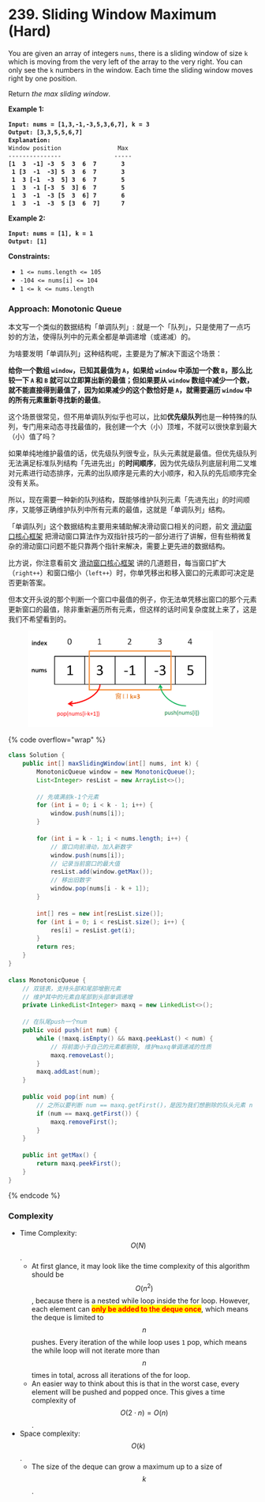 # 239. Sliding Window Maximum (Hard)

You are given an array of integers `nums`, there is a sliding window of size `k` which is moving from the very left of the array to the very right. You can only see the `k` numbers in the window. Each time the sliding window moves right by one position.

Return _the max sliding window_.

**Example 1:**

<pre><code><strong>Input: nums = [1,3,-1,-3,5,3,6,7], k = 3
</strong><strong>Output: [3,3,5,5,6,7]
</strong><strong>Explanation: 
</strong>Window position                Max
---------------               -----
<strong>[1  3  -1] -3  5  3  6  7       3
</strong><strong> 1 [3  -1  -3] 5  3  6  7       3
</strong><strong> 1  3 [-1  -3  5] 3  6  7       5
</strong><strong> 1  3  -1 [-3  5  3] 6  7       5
</strong><strong> 1  3  -1  -3 [5  3  6] 7       6
</strong><strong> 1  3  -1  -3  5 [3  6  7]      7
</strong></code></pre>

**Example 2:**

<pre><code><strong>Input: nums = [1], k = 1
</strong><strong>Output: [1]
</strong></code></pre>

**Constraints:**

* `1 <= nums.length <= 105`
* `-104 <= nums[i] <= 104`
* `1 <= k <= nums.length`



### Approach: Monotonic Queue

本文写一个类似的数据结构「单调队列」: 就是一个「队列」，只是使用了一点巧妙的方法，使得队列中的元素全都是单调递增（或递减）的。

为啥要发明「单调队列」这种结构呢，主要是为了解决下面这个场景：

**给你一个数组 `window`，已知其最值为 `A`，如果给 `window` 中添加一个数 `B`，那么比较一下 `A` 和 `B` 就可以立即算出新的最值；但如果要从 `window` 数组中减少一个数，就不能直接得到最值了，因为如果减少的这个数恰好是 `A`，就需要遍历 `window` 中的所有元素重新寻找新的最值**。

这个场景很常见，但不用单调队列似乎也可以，比如**优先级队列**也是一种特殊的队列，专门用来动态寻找最值的，我创建一个大（小）顶堆，不就可以很快拿到最大（小）值了吗？

如果单纯地维护最值的话，优先级队列很专业，队头元素就是最值。但优先级队列无法满足标准队列结构「先进先出」的**时间顺序**，因为优先级队列底层利用二叉堆对元素进行动态排序，元素的出队顺序是元素的大小顺序，和入队的先后顺序完全没有关系。

所以，现在需要一种新的队列结构，既能够维护队列元素「先进先出」的时间顺序，又能够正确维护队列中所有元素的最值，这就是「单调队列」结构。

「单调队列」这个数据结构主要用来辅助解决滑动窗口相关的问题，前文 [滑动窗口核心框架](https://labuladong.github.io/algo/di-ling-zh-bfe1b/wo-xie-le--f02cd/) 把滑动窗口算法作为双指针技巧的一部分进行了讲解，但有些稍微复杂的滑动窗口问题不能只靠两个指针来解决，需要上更先进的数据结构。

比方说，你注意看前文 [滑动窗口核心框架](https://labuladong.github.io/algo/di-ling-zh-bfe1b/wo-xie-le--f02cd/) 讲的几道题目，每当窗口扩大（`right++`）和窗口缩小（`left++`）时，你单凭移出和移入窗口的元素即可决定是否更新答案。

但本文开头说的那个判断一个窗口中最值的例子，你无法单凭移出窗口的那个元素更新窗口的最值，除非重新遍历所有元素，但这样的话时间复杂度就上来了，这是我们不希望看到的。

<figure><img src="../../../.gitbook/assets/image (202).png" alt="" width="375"><figcaption></figcaption></figure>

{% code overflow="wrap" %}
```java
class Solution {
    public int[] maxSlidingWindow(int[] nums, int k) {
        MonotonicQueue window = new MonotonicQueue();
        List<Integer> resList = new ArrayList<>();

        // 先填满前k-1个元素
        for (int i = 0; i < k - 1; i++) {
            window.push(nums[i]);
        }

        for (int i = k - 1; i < nums.length; i++) {
            // 窗口向前滑动，加入新数字
            window.push(nums[i]);
            // 记录当前窗口的最大值
            resList.add(window.getMax());
            // 移出旧数字
            window.pop(nums[i - k + 1]);
        }

        int[] res = new int[resList.size()];
        for (int i = 0; i < resList.size(); i++) {
            res[i] = resList.get(i);
        }
        return res;
    }
}

class MonotonicQueue {
    // 双链表，支持头部和尾部增删元素
    // 维护其中的元素自尾部到头部单调递增
    private LinkedList<Integer> maxq = new LinkedList<>();

    // 在队尾push一个num
    public void push(int num) {
        while (!maxq.isEmpty() && maxq.peekLast() < num) {
            // 将前面小于自己的元素都删除, 维护maxq单调递减的性质
            maxq.removeLast();
        }
        maxq.addLast(num);
    }

    public void pop(int num) {
        // 之所以要判断 num == maxq.getFirst()，是因为我们想删除的队头元素 n 可能已经在while loop中被「压扁」了，可能已经不存在了，所以这时候就不用删除了
        if (num == maxq.getFirst()) {
            maxq.removeFirst();
        }
    }

    public int getMax() {
        return maxq.peekFirst();
    }
}
```
{% endcode %}

### Complexity

* Time Complexity:  $$O(N)$$.
  * At first glance, it may look like the time complexity of this algorithm should be $$O(n^2)$$, because there is a nested while loop inside the for loop. However, each element can <mark style="color:red;">**only be added to the deque once**</mark>, which means the deque is limited to $$n$$ pushes. Every iteration of the while loop uses `1` pop, which means the while loop will not iterate more than $$n$$ times in total, across all iterations of the for loop.
  * An easier way to think about this is that in the worst case, every element will be pushed and popped once. This gives a time complexity of $$O(2⋅n)=O(n)$$.
* Space complexity: $$O(k)$$.
  * The size of the deque can grow a maximum up to a size of $$k$$.
